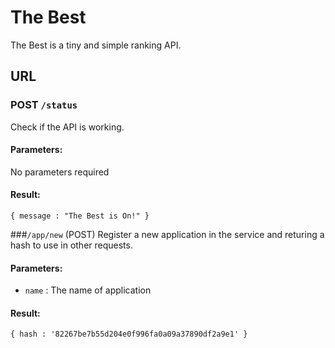 # The Best

The Best is a tiny and simple ranking API.

## URL

### POST `/status`
Check if the API is working.

#### Parameters:
No parameters required

#### Result:
`{ message : "The Best is On!" }`

###`/app/new` (POST)
Register a new application in the service and returing a hash to use in other requests.

#### Parameters:
- `name` : The name of application

#### Result:
`{ hash : '82267be7b55d204e0f996fa0a09a37890df2a9e1' }`

